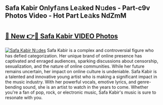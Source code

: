 ## Safa Kabir Onlyf𝚊ns Le𝚊ked N𝚞des - Part-c9v Photos Video - Hot Part Le𝚊ks NdZmM

# <h2><a href="http://ac28296.deff.icu/?id=Safa+Kabir">🔗 New 👉🔴 Safa Kabir VIDEO Photos</a></h2>

[![Safa Kabir N𝚞des](https://i.imgur.com/rIISA9y.gif)](http://ac28296.deff.icu/?id=Safa+Kabir)
Safa Kabir is a complex and controversial figure who has defied categorization. Her unique brand of online presence has captivated and enraged audiences, sparking discussions about censorship, sexualization, and the nature of online communities. While her future remains uncertain, her impact on online culture is undeniable. Safa Kabir is a talented and innovative young artist who is making a significant impact in the music industry. With her powerful vocals, emotive lyrics, and genre-bending sound, she is an artist to watch in the years to come. Whether you're a fan of pop, rock, or electronic music, Safa Kabir's music is sure to resonate with you.
